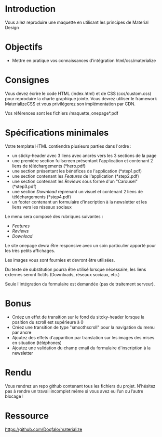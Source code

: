 # Introduction 

Vous allez reproduire une maquette en utilisant les principes de Material Design

# Objectifs

* Mettre en pratique vos connaissances d'intégration html/css/materialize

# Consignes

Vous devez écrire le code HTML (index.html) et de CSS (ccs/custom.css) pour reproduire la charte graphique jointe. 
Vous devrez utiliser le framework MaterializeCSS et vous privilégerez son implémentation par CDN.

Vos références sont les fichiers /maquette_onepage*.pdf

# Spécifications minimales

Votre template HTML contiendra plusieurs parties dans l'ordre :

* un sticky-header avec 3 liens avec ancrés vers les 3 sections de la page
* une première section fullscreen présentant l'application et contenant 2 liens de téléchargements (\*hero.pdf)
* une section présentant les bénéfices de l'application (\*step1.pdf)
* une section contenant les _Features_ de l'application (\*step2.pdf)
* une section contenant les _Reviews_ sous forme d'un "Carousel" (\*step3.pdf)
* une section _Download_ reprenant un visuel et contenant 2 liens de téléchargements (\*step4.pdf)
* un footer contenant un formulaire d'inscription à la newsletter et les liens vers les réseaux sociaux

Le menu sera composé des rubriques suivantes : 
* _Features_
* _Reviews_
* _Download_

Le site onepage devra ếtre responsive avec un soin particulier apporté pour les très petits affichages.

Les images vous sont fournies et devront être utilisées.

Du texte de substitution pourra ếtre utilisé lorsque nécessaire, les liens externes seront fictifs (Downloads, réseaux sociaux, etc.)

Seule l'intégration du formulaire est demandée (pas de traitement serveur).

# Bonus

* Créez un effet de transition sur le fond du sitcky-header lorsque la position du scroll est supérieure à 0
* Créez une transition de type "smoothscroll" pour la navigation du menu par ancre
* Ajoutez des effets d'apparition par translation sur les images des mises en situation (téléphones)
* Ajoutez une validation du champ email du formulaire d'inscription à la newsletter

# Rendu 

Vous rendrez un repo github contenant tous les fichiers du projet.
N’hésitez pas à rendre un travail incomplet même si vous avez eu l’un ou l’autre blocage !

# Ressource

https://github.com/Dogfalo/materialize
